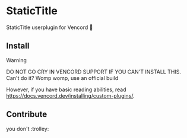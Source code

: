 # StaticTitle

StaticTitle userplugin for Vencord 🚀

## Install

> [!WARNING]
> DO NOT GO CRY IN VENCORD SUPPORT IF YOU CAN'T INSTALL THIS. Can't do it? Womp womp, use an official build

However, if you have basic reading abilities, read https://docs.vencord.dev/installing/custom-plugins/.

## Contribute

you don't :trolley:
